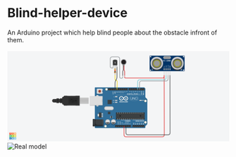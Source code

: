 # Blind-helper-device
An Arduino project which help blind people about the obstacle infront of them.
</br></br>
![Circuit](https://raw.githubusercontent.com/sudhamshu137/Blind-helper-device/main/5.png) </br>
![Real model](https://hackster.imgix.net/uploads/attachments/259513/us_ql5YgrKrg2.png?auto=compress%2Cformat&w=900&h=675&fit=min)
